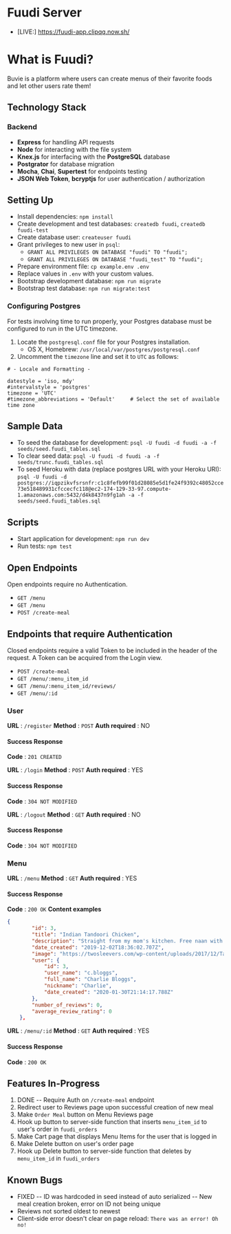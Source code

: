 # Fuudi Server

-   [LIVE:] https://fuudi-app.clipqq.now.sh/

# What is Fuudi?

Buvie is a platform where users can create menus of their favorite foods and let other users rate them!

## Technology Stack

### Backend

-   **Express** for handling API requests
-   **Node** for interacting with the file system
-   **Knex.js** for interfacing with the **PostgreSQL** database
-   **Postgrator** for database migration
-   **Mocha**, **Chai**, **Supertest** for endpoints testing
-   **JSON Web Token**, **bcryptjs** for user authentication / authorization

## Setting Up

-   Install dependencies: `npm install`
-   Create development and test databases: `createdb fuudi`, `createdb fuudi-test`
-   Create database user: `createuser fuudi`
-   Grant privileges to new user in `psql`:
    -   `GRANT ALL PRIVILEGES ON DATABASE "fuudi" TO "fuudi";`
    -   `GRANT ALL PRIVILEGES ON DATABASE "fuudi_test" TO "fuudi";`
-   Prepare environment file: `cp example.env .env`
-   Replace values in `.env` with your custom values.
-   Bootstrap development database: `npm run migrate`
-   Bootstrap test database: `npm run migrate:test`

### Configuring Postgres

For tests involving time to run properly, your Postgres database must be configured to run in the UTC timezone.

1. Locate the `postgresql.conf` file for your Postgres installation.
    - OS X, Homebrew: `/usr/local/var/postgres/postgresql.conf`
2. Uncomment the `timezone` line and set it to `UTC` as follows:

```
# - Locale and Formatting -

datestyle = 'iso, mdy'
#intervalstyle = 'postgres'
timezone = 'UTC'
#timezone_abbreviations = 'Default'     # Select the set of available time zone
```

## Sample Data

-   To seed the database for development: `psql -U fuudi -d fuudi -a -f seeds/seed.fuudi_tables.sql`
-   To clear seed data: `psql -U fuudi -d fuudi -a -f seeds/trunc.fuudi_tables.sql`
-   To seed Heroku with data (replace postgres URL with your Heroku URI): `psql -U fuudi -d postgres://iqpzikvfsrsnfr:c1c8fefb99f01d28085e5d1fe24f9392c48052cce73e518489931cfccecfc118@ec2-174-129-33-97.compute-1.amazonaws.com:5432/d4k8437n9fg1ah -a -f seeds/seed.fuudi_tables.sql`

## Scripts

-   Start application for development: `npm run dev`
-   Run tests: `npm test`

## Open Endpoints

Open endpoints require no Authentication.

-   `GET /menu`
-   `GET /menu`
-   `POST /create-meal`

## Endpoints that require Authentication

Closed endpoints require a valid Token to be included in the header of the
request. A Token can be acquired from the Login view.

-   `POST /create-meal`
-   `GET /menu/:menu_item_id`
-   `GET /menu/:menu_item_id/reviews/`
-   `GET /menu/:id`

### User

**URL** : `/register`
**Method** : `POST`
**Auth required** : NO

#### Success Response

**Code** : `201 CREATED`

**URL** : `/login`
**Method** : `POST`
**Auth required** : YES

#### Success Response

**Code** : `304 NOT MODIFIED`

**URL** : `/logout`
**Method** : `GET`
**Auth required** : NO

#### Success Response

**Code** : `304 NOT MODIFIED`

### Menu

**URL** : `/menu`
**Method** : `GET`
**Auth required** : YES

#### Success Response

**Code** : `200 OK`
**Content examples**

````json
{
        "id": 3,
        "title": "Indian Tandoori Chicken",
        "description": "Straight from my mom's kitchen. Free naan with every order.",
        "date_created": "2019-12-02T18:36:02.707Z",
        "image": "https://twosleevers.com/wp-content/uploads/2017/12/Tandoori-Chicken-Wide-500x500.jpg",
        "user": {
            "id": 3,
            "user_name": "c.bloggs",
            "full_name": "Charlie Bloggs",
            "nickname": "Charlie",
            "date_created": "2020-01-30T21:14:17.788Z"
        },
        "number_of_reviews": 0,
        "average_review_rating": 0
    },
````

**URL** : `/menu/:id`
**Method** : `GET`
**Auth required** : YES

#### Success Response

**Code** : `200 OK`

## Features In-Progress

1. DONE -- Require Auth on `/create-meal` endpoint
2. Redirect user to Reviews page upon successful creation of new meal
3. Make `Order Meal` button on Menu Reviews page
4. Hook up button to server-side function that inserts `menu_item_id` to user's order in `fuudi_orders`
5. Make Cart page that displays Menu Items for the user that is logged in
6. Make Delete button on user's order page
7. Hook up Delete button to server-side function that deletes by `menu_item_id` in `fuudi_orders`

## Known Bugs

- FIXED -- ID was hardcoded in seed instead of auto serialized -- New meal creation broken, error on ID not being unique
- Reviews not sorted oldest to newest
- Client-side error doesn't clear on page reload: `There was an error! Oh no!`
````
